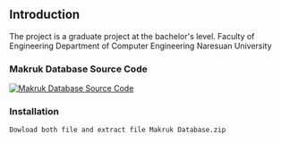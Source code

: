 ## Introduction
The project is a graduate project at the bachelor's level. Faculty of Engineering Department of Computer Engineering Naresuan University

### Makruk Database Source Code
 
[![Makruk Database Source Code][mkdb-cource-code-shield]][mkdb-cource-code-url]

### Installation
```
Dowload both file and extract file Makruk Database.zip
```

[mkdb-cource-code-url]: https://github.com/PhithakB/Makruk-Database-Project
[mkdb-cource-code-shield]: https://img.shields.io/badge/Makruk%20Database%20Installer-000000?style=for-the-badge&logoColor=white